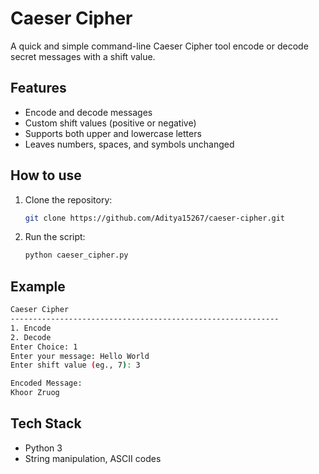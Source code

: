 # Caeser Cipher

A quick and simple command-line Caeser Cipher tool encode or decode secret messages with a shift value.

## Features

- Encode and decode messages
- Custom shift values (positive or negative)
- Supports both upper and lowercase letters
- Leaves numbers, spaces, and symbols unchanged

## How to use

1. Clone the repository:
    ```sh
    git clone https://github.com/Aditya15267/caeser-cipher.git
2. Run the script:
    ```sh
    python caeser_cipher.py
    ```

## Example

```bash
Caeser Cipher
------------------------------------------------------------
1. Encode
2. Decode
Enter Choice: 1
Enter your message: Hello World
Enter shift value (eg., 7): 3

Encoded Message:
Khoor Zruog
```

## Tech Stack

- Python 3
- String manipulation, ASCII codes